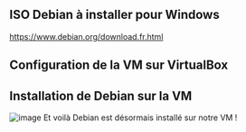 ## ISO Debian à installer pour Windows
https://www.debian.org/download.fr.html

## Configuration de la VM sur VirtualBox



## Installation de Debian sur la VM


![image](https://github.com/user-attachments/assets/a9cbfecd-40de-4390-ae3e-751cee9ea35f)
Et voilà Debian est désormais installé sur notre VM !
